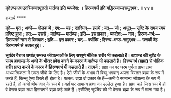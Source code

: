 **मृतेऽण्ड एष एतस्मिन्यदभूत्ततो मार्तण्ड इति व्यपदेश: ।** **हिरण्यगर्भ इति यद्धिरण्याण्डसमुद्भव:. ॥ ४४॥** 

शब्दार्थ **** 

**मृते—** **मृत** **; अण्डे—** **गोलक में** **; एष:—** **यह** **; एतस्मिन्—** **इसमें** **; यत्—** **जो** **; अभूत्—** **सृष्टि के समय स्वयं प्रविष्ट हुआ** **; तत:—** **उससे** **; मार्तण्ड—** **मार्तण्ड** **; इति—** **इस प्रकार** **; व्यपदेश:—** **नाम** **; हिरण्य-गर्भ:—** **हिरण्यगर्भ नाम से विलयात** **; इति—** **इस प्रकार** **;** **यत्—** **क्योंकि** **; हिरण्य-अण्ड-समुद्भव:—** **उनकी देह हिरण्यगर्भ से उत्पन्न हुई।** **.** 

**सूर्यदेव वैराज अर्थात् समस्त जीवात्माओं के लिए सश्पूर्ण भौतिक शरीर भी कहलाते हैं।** **ब्रह्माण्ड की सृष्टि के समय ब्रह्माण्ड के अण्डे के भीतर प्रवेश करने के कारण वे मार्तण्ड भी** **कहलाते हैं। हिरण्यगर्भ (ब्रह्मा) से भौतिक शरीर प्राप्त करने के कारण वे हिरण्यगर्भ भी** **कहलाते हैं।** **तात्पर्य :** ब्रह्मा का पद परम पूर्णता प्राप्त तथा आध्यात्मिकता में उन्नत जीवों के लिए है। ऐसे जीवों के अभाव में विष्णु भगवान् अपना विस्तार ब्रह्मा के रूप में करते हैं, किन्तु ऐसा विरले ही होता है। फलत: ब्रह्मा दो प्रकार के हैं—कभी वे सामान्य जीवात्मा के रूप में रहते हैं, तो कभी श्रीभगवान् के रूप में। यहाँ पर सामान्य ब्रह्मा का उल्लेख हुआ है। ब्रह्मा चाहे जिस रूप में हों वे वैराज ब्रह्मा तथा हिरण्यगर्भ ब्रह्मा कहे जाते हैं। इसीलिए सूर्यदेव को भी वैराज ब्रह्मा के रूप में माना गया है।  
